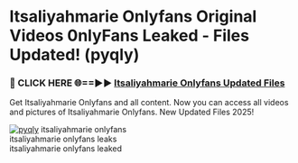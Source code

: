# Itsaliyahmarie Onlyfans Original Videos 0nlyFans Leaked - Files Updated! (pyqly)

<h3>🔴 CLICK HERE 🌐==►► <a href="https://tinyurl.com/x26r9saj" rel="nofollow">Itsaliyahmarie Onlyfans Updated Files</a></h3>

Get Itsaliyahmarie Onlyfans and all content. Now you can access all videos and pictures of Itsaliyahmarie Onlyfans. New Updated Files 2025!

[![pyqly](https://i.imgur.com/LkgZPqh.gif)](https://tinyurl.com/x26r9saj)
itsaliyahmarie onlyfans<br>
itsaliyahmarie onlyfans leaks<br>
itsaliyahmarie onlyfans leaked
